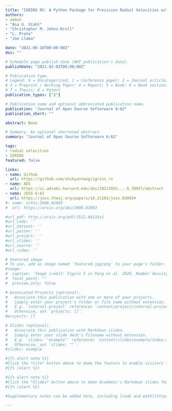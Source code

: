 ```yaml
---
title: "IGRINS RV: A Python Package for Precision Radial Velocities with Near-Infrared Spectra"
authors:
- admin
- "Asa G. Stahl"
- "Christopher M. Johns-Krull"
- "L. Prato"
- "Joe Llama"

date: "2021-06-10T00:00:00Z"
doi: ""

# Schedule page publish date (NOT publication's date).
publishDate: "2021-02-02T00:00:00Z"

# Publication type.
# Legend: 0 = Uncategorized; 1 = Conference paper; 2 = Journal article;
# 3 = Preprint / Working Paper; 4 = Report; 5 = Book; 6 = Book section;
# 7 = Thesis; 8 = Patent
publication_types: ["2"]

# Publication name and optional abbreviated publication name.
publication: "Journal of Open Sourse Softerware 6:62"
publication_short: ""

abstract: None

# Summary. An optional shortened abstract.
summary: "Journal of Open Sourse Softerware 6:62"

tags:
- radial velocities
- IGRINS
featured: false

links:
- name: Github
  url: https://github.com/shihyuntang/igrins_rv
- name: ADS
  url: https://ui.adsabs.harvard.edu/abs/2021JOSS....6.3095T/abstract
- name: JOSS 6:62
  url: https://joss.theoj.org/papers/10.21105/joss.03095#
#- name: arXiv:2008.02803
#  url: https://arxiv.org/abs/2008.02803

#url_pdf: http://arxiv.org/pdf/1512.04133v1
#url_code: ''
#url_dataset: ''
#url_poster: ''
#url_project: ''
#url_slides: ''
#url_source: ''
#url_video: ''

# Featured image
# To use, add an image named `featured.jpg/png` to your page's folder.
#image:
#  caption: 'Image credit: Figure 5 in Pang et al. 2020. Number density, mass density, and mean mass distributions along a clustercentric distance r for NGC 2232 (blue curves) and LP 2439 (red curves).'
#  focal_point: ""
#  preview_only: false

# Associated Projects (optional).
#   Associate this publication with one or more of your projects.
#   Simply enter your project's folder or file name without extension.
#   E.g. `internal-project` references `content/project/internal-project/index.md`.
#   Otherwise, set `projects: []`.
#projects: []

# Slides (optional).
#   Associate this publication with Markdown slides.
#   Simply enter your slide deck's filename without extension.
#   E.g. `slides: "example"` references `content/slides/example/index.md`.
#   Otherwise, set `slides: ""`.
#slides: example

#{{% alert note %}}
#Click the *Cite* button above to demo the feature to enable visitors to import publication metadata into their reference #management software.
#{{% /alert %}}

#{{% alert note %}}
#Click the *Slides* button above to demo Academic's Markdown slides feature.
#{{% /alert %}}

#Supplementary notes can be added here, including [code and math](https://sourcethemes.com/academic/docs/writing-markdown-#latex/).

---
```

